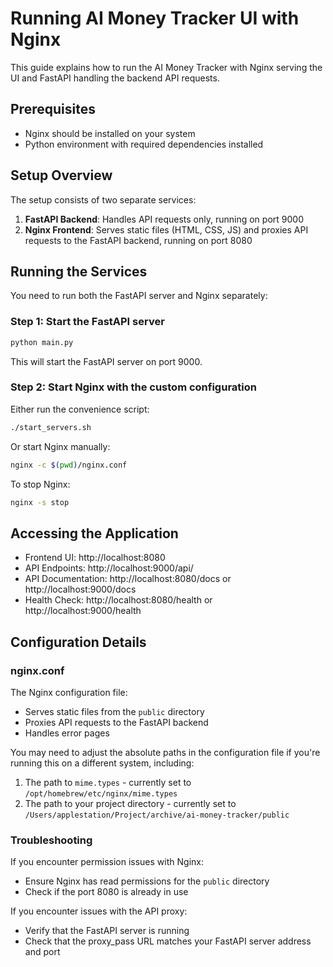 # Running AI Money Tracker UI with Nginx

This guide explains how to run the AI Money Tracker with Nginx serving the UI and FastAPI handling the backend API requests.

## Prerequisites

- Nginx should be installed on your system
- Python environment with required dependencies installed

## Setup Overview

The setup consists of two separate services:

1. **FastAPI Backend**: Handles API requests only, running on port 9000
2. **Nginx Frontend**: Serves static files (HTML, CSS, JS) and proxies API requests to the FastAPI backend, running on port 8080

## Running the Services

You need to run both the FastAPI server and Nginx separately:

### Step 1: Start the FastAPI server
```bash
python main.py
```
This will start the FastAPI server on port 9000.

### Step 2: Start Nginx with the custom configuration
Either run the convenience script:
```bash
./start_servers.sh
```
Or start Nginx manually:
```bash
nginx -c $(pwd)/nginx.conf
```

To stop Nginx:
```bash
nginx -s stop
```

## Accessing the Application

- Frontend UI: http://localhost:8080
- API Endpoints: http://localhost:9000/api/
- API Documentation: http://localhost:8080/docs or http://localhost:9000/docs
- Health Check: http://localhost:8080/health or http://localhost:9000/health

## Configuration Details

### nginx.conf

The Nginx configuration file:
- Serves static files from the `public` directory
- Proxies API requests to the FastAPI backend
- Handles error pages

You may need to adjust the absolute paths in the configuration file if you're running this on a different system, including:
1. The path to `mime.types` - currently set to `/opt/homebrew/etc/nginx/mime.types`
2. The path to your project directory - currently set to `/Users/applestation/Project/archive/ai-money-tracker/public`

### Troubleshooting

If you encounter permission issues with Nginx:
- Ensure Nginx has read permissions for the `public` directory
- Check if the port 8080 is already in use

If you encounter issues with the API proxy:
- Verify that the FastAPI server is running
- Check that the proxy_pass URL matches your FastAPI server address and port 